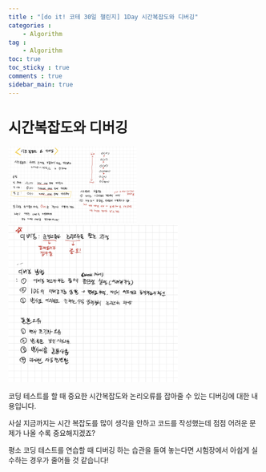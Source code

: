```yaml
---
title : "[do it! 코테 30일 챌린지] 1Day 시간복잡도와 디버깅"
categories :
    - Algorithm
tag :
    - Algorithm
toc: true
toc_sticky : true
comments : true
sidebar_main: true
---
```




# 시간복잡도와 디버깅

<img src="../../images/image-20221112142323605.png" alt="image-20221112142323605" style="zoom:25%;" />

<img src="../../images/image-20221112135438566.png" alt="image-20221112135438566" style="zoom: 33%;" />

코딩 테스트를 할 때 중요한 시간복잡도와 논리오류를 잡아줄 수 있는 디버깅에 대한 내용입니다.

사실 지금까지는 시간 복잡도를 많이 생각을 안하고 코드를 작성했는데 점점 어려운 문제가 나올 수록 중요해지겠죠?

평소 코딩 테스트를 연습할 때 디버깅 하는 습관을 들여 놓는다면 시험장에서 아쉽게 실수하는 경우가 줄어들 것 같습니다!
